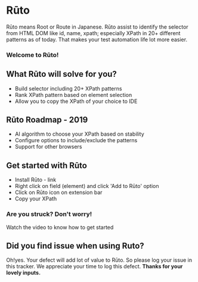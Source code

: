 # Rūto
Rūto means Root or Route in Japanese. Rūto assist to identify the selector from HTML DOM like id, name, xpath; especially XPath in 20+ different patterns as of today. That makes your test automation life lot more easier.
### Welcome to Rūto!
## What Rūto will solve for you?
* Build selector including 20+ XPath patterns
* Rank XPath pattern based on element selection
* Allow you to copy the XPath of your choice to IDE
## Rūto Roadmap - 2019
* AI algorithm to choose your XPath based on stability
* Configure options to include/exclude the patterns
* Support for other browsers
## Get started with Rūto
* Install Rūto - link
* Right click on field (element) and click 'Add to Rūto' option
* Click on Rūto icon on extension bar
* Copy your XPath
### Are you struck? Don't worry!
Watch the video to know how to get started
## Did you find issue when using Ruto?
Oh!yes. Your defect will add lot of value to Rūto. So please log your issue in this tracker.
We appreciate your time to log this defect.
**Thanks for your lovely inputs.**
